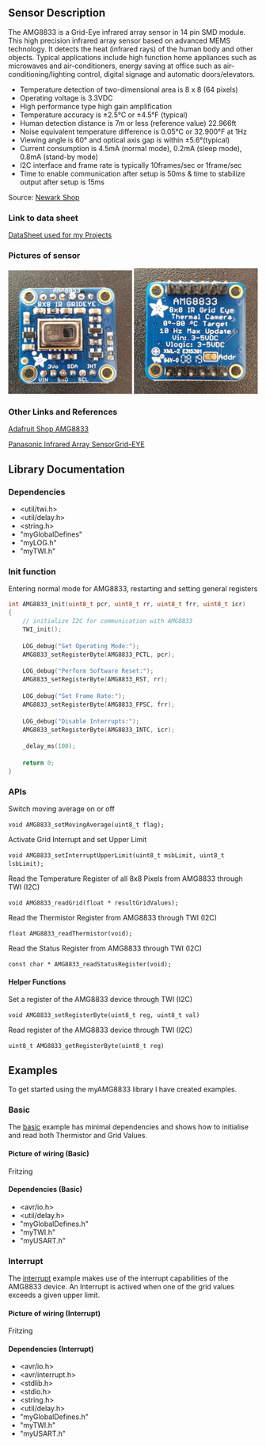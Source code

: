 ## Sensor Description
The AMG8833 is a Grid-Eye infrared array sensor in 14 pin SMD module. This high precision infrared 
array sensor based on advanced MEMS technology. It detects the heat (infrared rays) of the human body
and other objects. Typical applications include high function home appliances such as microwaves 
and air-conditioners, energy saving at office such as air-conditioning/lighting control, digital 
signage and automatic doors/elevators.

- Temperature detection of two-dimensional area is 8 x 8 (64 pixels)
- Operating voltage is 3.3VDC
- High performance type high gain amplification
- Temperature accuracy is ±2.5°C or ±4.5°F (typical)
- Human detection distance is 7m or less (reference value) 22.966ft
- Noise equivalent temperature difference is 0.05°C or 32.900°F at 1Hz
- Viewing angle is 60° and optical axis gap is within ±5.6°(typical)
- Current consumption is 4.5mA (normal mode), 0.2mA (sleep mode), 0.8mA (stand-by mode)
- I2C interface and frame rate is typically 10frames/sec or 1frame/sec
- Time to enable communication after setup is 50ms & time to stabilize output after setup is 15ms

Source: [Newark Shop](https://www.newark.com/panasonic/amg8833/temperature-sensor-ir-2-5deg-c/dp/05AC7504?mckv=My7ydwSy_dc|pcrid|76965866888829|plid||kword|amg8833|match|bp|slid||&msclkid=b65d706b36cc132e1dce2d811d0851c9&CMP=KNC-BUSA-SKU-MDC)


### Link to data sheet
[DataSheet used for my Projects](https://github.com/michelheil/Arduino/lib/myAMG8833/datasheet)

### Pictures of sensor
<img src="https://github.com/michelheil/Arduino/blob/master/lib/myAMG8833/pictures/AMG8833_Front.jpg" width="250"> <img src="https://github.com/michelheil/Arduino/blob/master/lib/myAMG8833/pictures/AMG8833_Back.jpg" width="250">

### Other Links and References
[Adafruit Shop AMG8833](https://www.adafruit.com/product/3538)

[Panasonic Infrared Array SensorGrid-EYE](http://industrial.panasonic.com/cdbs/www-data/pdf/ADI8000/ADI8000C66.pdf)


## Library Documentation

### Dependencies
* <util/twi.h>
* <util/delay.h>
* <string.h>
* "myGlobalDefines"
* "myLOG.h"
* "myTWI.h"

### Init function
Entering normal mode for AMG8833, restarting and setting general registers

```c
int AMG8833_init(uint8_t pcr, uint8_t rr, uint8_t frr, uint8_t icr)
{
    // initialize I2C for communication with AMG8833
    TWI_init();

    LOG_debug("Set Operating Mode:");
    AMG8833_setRegisterByte(AMG8833_PCTL, pcr);

    LOG_debug("Perform Software Reset:");
    AMG8833_setRegisterByte(AMG8833_RST, rr);
    
    LOG_debug("Set Frame Rate:");
    AMG8833_setRegisterByte(AMG8833_FPSC, frr);

    LOG_debug("Disable Interrupts:");
    AMG8833_setRegisterByte(AMG8833_INTC, icr);

    _delay_ms(100);

    return 0;
}
```


### APIs
Switch moving average on or off

```void AMG8833_setMovingAverage(uint8_t flag);```

Activate Grid Interrupt and set Upper Limit

```void AMG8833_setInterruptUpperLimit(uint8_t msbLimit, uint8_t lsbLimit);```

Read the Temperature Register of all 8x8 Pixels from AMG8833 through TWI (I2C)

```void AMG8833_readGrid(float * resultGridValues);```

Read the Thermistor Register from AMG8833 through TWI (I2C)

```float AMG8833_readThermistor(void);```

Read the Status Register from AMG8833 through TWI (I2C)

```const char * AMG8833_readStatusRegister(void);```

#### Helper Functions
Set a register of the AMG8833 device through TWI (I2C)

```void AMG8833_setRegisterByte(uint8_t reg, uint8_t val)```

Read register of the AMG8833 device through TWI (I2C)

```uint8_t AMG8833_getRegisterByte(uint8_t reg)```


## Examples
To get started using the myAMG8833 library I have created examples.

### Basic
The [basic](https://github.com/michelheil/Arduino/tree/master/lib/myAMG8833/example/basic) example has
minimal dependencies and shows how to initialise and read both Thermistor and Grid Values.

#### Picture of wiring (Basic)
Fritzing

#### Dependencies (Basic)
- <avr/io.h>
- <util/delay.h>
- "myGlobalDefines.h"
- "myTWI.h"
- "myUSART.h"

### Interrupt
The [interrupt](https://github.com/michelheil/Arduino/tree/master/lib/myAMG8833/example/interrupt) example makes
use of the interrupt capabilities of the AMG8833 device. An Interrupt is actived when one of the grid values
exceeds a given upper limit.

#### Picture of wiring (Interrupt)
Fritzing

#### Dependencies (Interrupt)
- <avr/io.h>
- <avr/interrupt.h>
- <stdlib.h>
- <stdio.h>
- <string.h>
- <util/delay.h>
- "myGlobalDefines.h"
- "myTWI.h"
- "myUSART.h"


